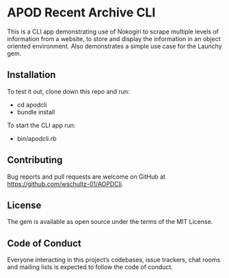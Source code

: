 # APOD Recent Archive CLI
This is a CLI app demonstrating use of Nokogiri to scrape multiple levels of information from a website, to store and display the information in an object oriented environment.
Also demonstrates a simple use case for the Launchy gem. 

## Installation
To test it out, clone down this repo and run:

* cd apodcli
* bundle install

To start the CLI app run:

* bin/apodcli.rb
## Contributing
Bug reports and pull requests are welcome on GitHub at https://github.com/wschultz-01/AOPDCli. 

## License
The gem is available as open source under the terms of the MIT License.

## Code of Conduct
Everyone interacting in this project’s codebases, issue trackers, chat rooms and mailing lists is expected to follow the code of conduct.
